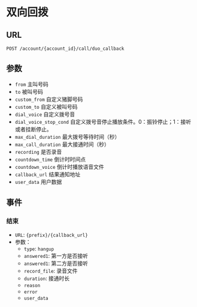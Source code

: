 # 双向回拨

## URL
```
POST /account/{account_id}/call/duo_callback
```

## 参数

- `from`                    主叫号码
- `to`                      被叫号码
- `custom_from`             自定义猪脚号码
- `custom_to`               自定义被叫号码
- `dial_voice`              自定义拨号音
- `dial_voice_stop_cond`    自定义拨号音停止播放条件。0：振铃停止；1：接听或者挂断停止。
- `max_dial_duration`       最大拨号等待时间（秒）
- `max_call_duration`       最大接通时间（秒）
- `recording`               是否录音
- `countdown_time`          倒计时时间点
- `countdown_voice`         倒计时播放语音文件
- `callback_url`            结果通知地址
- `user_data`                用户数据

## 事件

### 结束

- `URL`: `{prefix}/{callback_url}`
- 参数：
  - `type`: `hangup`
  - `answered1`: 第一方是否接听
  - `answered1`: 第二方是否接听
  - `record_file`: 录音文件
  - `duration`: 接通时长
  - `reason`
  - `error`
  - `user_data`
